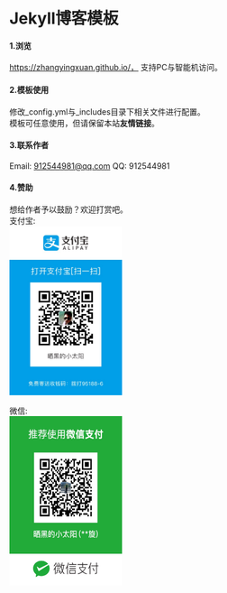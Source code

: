 Jekyll博客模板
================

#### 1.浏览
https://zhangyingxuan.github.io/，
支持PC与智能机访问。

#### 2.模板使用
修改_config.yml与_includes目录下相关文件进行配置。  
模板可任意使用，但请保留本站**友情链接**。  

#### 3.联系作者
Email: 912544981@qq.com
QQ: 912544981

#### 4.赞助
想给作者予以鼓励？欢迎打赏吧。  
支付宝:  
<img width="200" height="300" src="/assets/zhifubao.png"/>

微信:  
<img width="200" height="300" src="/assets/weixin.png"/>

